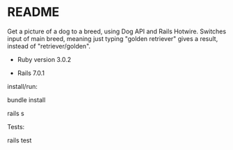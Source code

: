 # README

Get a picture of a dog to a breed, using Dog API and Rails Hotwire.
Switches input of main breed, meaning just typing "golden retriever" gives a result, instead of "retriever/golden". 

* Ruby version
3.0.2

* Rails 7.0.1

install/run:

bundle install

rails s

Tests:

rails test
